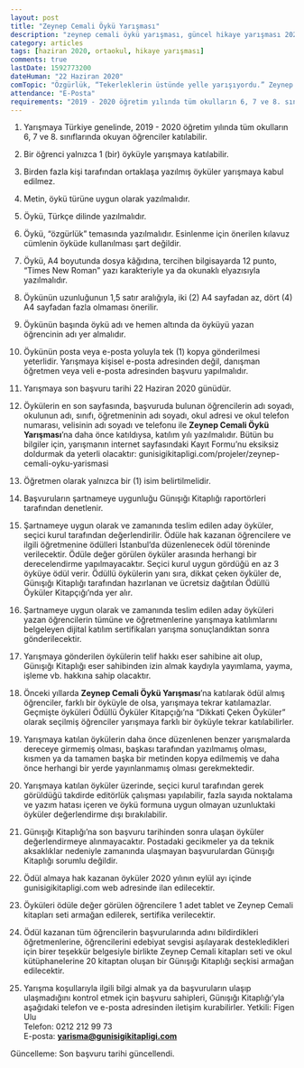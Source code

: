 ```yaml
---
layout: post
title: "Zeynep Cemali Öykü Yarışması"
description: "zeynep cemali öykü yarışması, güncel hikaye yarışması 2020, ödüllü yarışmalar 2020"
category: articles
tags: [haziran 2020, ortaokul, hikaye yarışması]
comments: true
lastDate: 1592773200
dateHuman: "22 Haziran 2020"
comTopic: "Özgürlük, “Tekerleklerin üstünde yelle yarışıyordu.” Zeynep Cemali’nin Patenli Kız kitabından."
attendance: "E-Posta"
requirements: "2019 - 2020 öğretim yılında tüm okulların 6, 7 ve 8. sınıflarında okuyan öğrenciler katılabilir."  
---
```


1. Yarışmaya Türkiye genelinde, 2019 - 2020 öğretim yılında tüm okulların 6, 7 ve 8. sınıflarında okuyan öğrenciler katılabilir.
2. Bir öğrenci yalnızca 1 (bir) öyküyle yarışmaya katılabilir.
3. Birden fazla kişi tarafından ortaklaşa yazılmış öyküler yarışmaya kabul edilmez.
4. Metin, öykü türüne uygun olarak yazılmalıdır.
5. Öykü, Türkçe dilinde yazılmalıdır.
6. Öykü, “özgürlük” temasında yazılmalıdır. Esinlenme için önerilen kılavuz cümlenin öyküde kullanılması şart değildir.

7. Öykü, A4 boyutunda dosya kâğıdına, tercihen bilgisayarda 12 punto, “Times New Roman” yazı karakteriyle ya da okunaklı elyazısıyla yazılmalıdır.
8. Öykünün uzunluğunun 1,5 satır aralığıyla, iki (2) A4 sayfadan az, dört (4) A4 sayfadan fazla olmaması önerilir.
9. Öykünün başında öykü adı ve hemen altında da öyküyü yazan öğrencinin adı yer almalıdır.
10. Öykünün posta veya e-posta yoluyla tek (1) kopya gönderilmesi yeterlidir. Yarışmaya kişisel e-posta adresinden değil, danışman öğretmen veya veli e-posta adresinden başvuru yapılmalıdır.
11. Yarışmaya son başvuru tarihi 22 Haziran 2020 günüdür.
12. Öykülerin en son sayfasında, başvuruda bulunan öğrencilerin adı soyadı, okulunun adı, sınıfı, öğretmeninin adı soyadı, okul adresi ve okul telefon numarası, velisinin adı soyadı ve telefonu ile **Zeynep Cemali Öykü Yarışması**’na daha önce katıldıysa, katılım yılı yazılmalıdır. Bütün bu bilgiler için, yarışmanın internet sayfasındaki Kayıt Formu’nu eksiksiz doldurmak da yeterli olacaktır: gunisigikitapligi.com/projeler/zeynep-cemali-oyku-yarismasi
13. Öğretmen olarak yalnızca bir (1) isim belirtilmelidir.
14. Başvuruların şartnameye uygunluğu Günışığı Kitaplığı raportörleri tarafından denetlenir.
15. Şartnameye uygun olarak ve zamanında teslim edilen aday öyküler, seçici kurul tarafından değerlendirilir. Ödüle hak kazanan öğrencilere ve ilgili öğretmenine ödülleri İstanbul’da düzenlenecek ödül töreninde verilecektir. Ödüle değer görülen öyküler arasında herhangi bir derecelendirme yapılmayacaktır. Seçici kurul uygun gördüğü en az 3 öyküye ödül verir. Ödüllü öykülerin yanı sıra, dikkat çeken öyküler de, Günışığı Kitaplığı tarafından hazırlanan ve ücretsiz
dağıtılan Ödüllü Öyküler Kitapçığı’nda yer alır.
16. Şartnameye uygun olarak ve zamanında teslim edilen aday öyküleri yazan öğrencilerin tümüne ve öğretmenlerine yarışmaya katılımlarını belgeleyen dijital katılım sertifikaları yarışma sonuçlandıktan sonra gönderilecektir.
17. Yarışmaya gönderilen öykülerin telif hakkı eser sahibine ait olup, Günışığı Kitaplığı eser sahibinden izin almak kaydıyla yayımlama, yayma, işleme vb. hakkına sahip olacaktır.
18. Önceki yıllarda **Zeynep Cemali Öykü Yarışması**’na katılarak ödül almış öğrenciler, farklı bir öyküyle de olsa, yarışmaya tekrar katılamazlar. Geçmişte öyküleri Ödüllü Öyküler Kitapçığı’na “Dikkati Çeken Öyküler” olarak seçilmiş öğrenciler yarışmaya farklı bir öyküyle tekrar katılabilirler.
19. Yarışmaya katılan öykülerin daha önce düzenlenen benzer yarışmalarda dereceye girmemiş olması, başkası tarafından yazılmamış olması, kısmen ya da tamamen başka bir metinden kopya edilmemiş ve daha önce herhangi bir yerde yayınlanmamış olması gerekmektedir.
20. Yarışmaya katılan öyküler üzerinde, seçici kurul tarafından gerek görüldüğü takdirde editörlük çalışması yapılabilir, fazla sayıda noktalama ve yazım hatası içeren ve öykü formuna uygun olmayan uzunluktaki öyküler değerlendirme dışı bırakılabilir.
21. Günışığı Kitaplığı’na son başvuru tarihinden sonra ulaşan öyküler değerlendirmeye alınmayacaktır. Postadaki gecikmeler ya da teknik aksaklıklar nedeniyle zamanında ulaşmayan başvurulardan Günışığı Kitaplığı sorumlu değildir.
22. Ödül almaya hak kazanan öyküler 2020 yılının eylül ayı içinde gunisigikitapligi.com web adresinde ilan edilecektir.
23. Öyküleri ödüle değer görülen öğrencilere 1 adet tablet ve Zeynep Cemali kitapları seti armağan edilerek, sertifika verilecektir.
24. Ödül kazanan tüm öğrencilerin başvurularında adını bildirdikleri öğretmenlerine, öğrencilerini edebiyat sevgisi aşılayarak destekledikleri için birer teşekkür belgesiyle birlikte Zeynep Cemali kitapları seti ve okul kütüphanelerine 20 kitaptan oluşan bir Günışığı Kitaplığı seçkisi armağan edilecektir.
25. Yarışma koşullarıyla ilgili bilgi almak ya da başvuruların ulaşıp ulaşmadığını kontrol etmek için başvuru sahipleri, Günışığı Kitaplığı’yla aşağıdaki telefon ve e-posta adresinden iletişim kurabilirler.
Yetkili: Figen Ulu  
Telefon: 0212 212 99 73  
E-posta: **yarisma@gunisigikitapligi.com**  

Güncelleme: Son başvuru tarihi güncellendi.